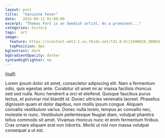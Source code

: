 ```yaml
---
layout: post
title:  "Vansinne Fever"
date:   2016-09-11 01:00:00
excerpt: "Thomas Fors is an Swedish artist, As a prominent..."
categories: history
tags:  art
image:
  feature: https://scontent-amt2-1.xx.fbcdn.net/t31.0-8/13490829_300638536936188_1662444589789644468_o.jpg
  topPosition: 0px
bgContrast: dark
bgGradientOpacity: darker
syntaxHighlighter: no
---
```


<a class="embedly-card" data-card-key="d1c41d9c82f2497eabe62c36b6dcb9a6" data-card-controls="0" data-card-branding="0" href="https://scontent-amt2-1.xx.fbcdn.net/t31.0-8/13490829_300638536936188_1662444589789644468_o.jpg">(null)</a>
<script async src="//cdn.embedly.com/widgets/platform.js" charset="UTF-8"></script>

Lorem ipsum dolor sit amet, consectetur adipiscing elit. Nam a fermentum odio, quis egestas ante. Curabitur sit amet mi ac massa facilisis rhoncus sed sed nulla. Nunc hendrerit a orci et eleifend. Quisque faucibus purus lectus, et pulvinar nisl blandit id. Donec ultricies venenatis laoreet. Phasellus dignissim quam et dolor dapibus, non mollis ipsum congue. Aliquam convallis vestibulum varius. Donec nulla lorem, tempus ac convallis nec, molestie in nunc. Vestibulum pellentesque feugiat diam, volutpat pharetra tellus commodo sit amet. Vivamus rhoncus nunc et enim fermentum finibus. Cras ornare aliquam erat non lobortis. Morbi ut nisl non massa volutpat consequat a ut est.
